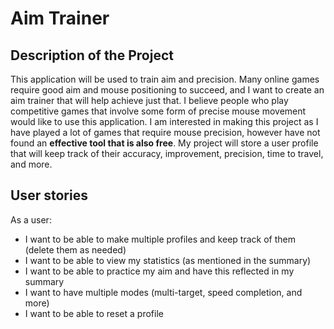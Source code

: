 # Aim Trainer

## Description of the Project
This application will be used to train aim and precision. Many online games require good aim and mouse positioning to succeed, and I want to create an aim trainer that will help achieve just that. I believe people who play competitive games that involve some form of precise mouse movement would like to use this application. I am interested in making this project as I have played a lot of games that require mouse precision, however have not found an **effective tool that is also free**. My project will store a user profile that will keep track of their accuracy, improvement, precision, time to travel, and more.


## User stories
As a user:
- I want to be able to make multiple profiles and keep track of them (delete them as needed)
- I want to be able to view my statistics (as mentioned in the summary)
- I want to be able to practice my aim and have this reflected in my summary
- I want to have multiple modes (multi-target, speed completion, and more)
- I want to be able to reset a profile